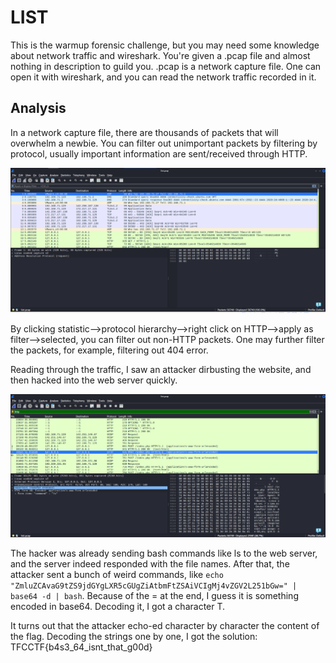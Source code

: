 # LIST

This is the warmup forensic challenge, but you may need some knowledge about network traffic and wireshark. You're given a .pcap file and almost nothing in description to guild you.
.pcap is a network capture file. One can open it with wireshark, and you can read the network traffic recorded in it.

## Analysis

In a network capture file, there are thousands of packets that will overwhelm a newbie. You can filter out unimportant packets by filtering by protocol,
usually important information are sent/received through HTTP.

![](list1.png)

By clicking statistic-->protocol hierarchy-->right click on HTTP-->apply as filter-->selected, you can filter out non-HTTP packets.
One may further filter the packets, for example, filtering out 404 error.

Reading through the traffic, I saw an attacker dirbusting the website, and then hacked into the web server quickly.

![](list2.png)

The hacker was already sending bash commands like ls to the web server, and the server indeed responded with the file names.
After that, the attacker sent a bunch of weird commands, like `echo "ZmluZCAvaG9tZS9jdGYgLXR5cGUgZiAtbmFtZSAiVCIgMj4vZGV2L251bGw=" | base64 -d | bash`.
Because of the = at the end, I guess it is something encoded in base64. Decoding it, I got a character T.

It turns out that the attacker echo-ed character by character the content of the flag. Decoding the strings one by one, I got the solution:
TFCCTF{b4s3_64_isnt_that_g00d}
